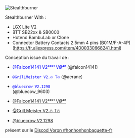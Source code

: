 <picture>
 <img alt="Stealthburner" src="images/Image000.png">
</picture>

Stealthburner With :
 - LGX Lite V2
 - BTT SB22xx & SB0000
 - Hotend BambuLab or Clone
 - Connector Battery Contacts 2.5mm 4 pins (B01M/F-A-4P) (https://fr.aliexpress.com/item/4000330668241.html)

Conception issue du travail de :
 - <span style="color:blue">@Falcon14141 V2³³⁰¹ VØ⁴²</span> (@falcon14141)
 - <code style="color:blue">@GrilLMeister V2.🔥 T🔥</code> (@aerane)
 - <code style="color:blue">@bluecrow V2.1298 </code>(@bluecow_9603)

 - [@Falcon14141 V2³³⁰¹ VØ⁴²](@falcon14141)
 - [@GrilLMeister V2.🔥 T🔥](@aerane)
 - [@bluecrow V2.1298](@bluecow_9603)


présent sur le [Discod Voron #honhonhonbaguette-fr](https://discord.com/channels/460117602945990666/500407802414628876)
